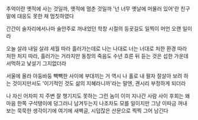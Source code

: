 추억이란 옛적에 사는 것일까, 옛적에 멈춘 것일까
'넌 너무 옛날에 머물러 있어'란 친구 말에
대응도 못한 채 멈칫하였다

​간간이 술자리에서나마
술안주로 꺼내었던 학창 시절의 등굣길도
일찍이 머언 오랜 일이라

​오늘 살랴 내일 살랴
세월 따라 흘러가는데로
나는 나대로 너는 너대로
처한 환경 따라  처한 처지 따라, 흘러가는 거라지만
동창의 죽음도 수년 흐른 뒤 듣는 것은
섭한 가운데 서먹하고 낯설기 그지없더라

​서울에 올라 아둥바둥 빽빽한 사이에 부대끼는 거 역시
나 홀로 내 팔자 잘살아 보려 하는 것이지만서도
'이기적인 것도 삶의 지혜라니까'라는 말엔, 괜시리 부정하게 되더라

​나 자신 어차피 지 주변 잘 챙기지도 못하는 그런 놈이
이미 지나간 사람 사이 후회는
왜 마음 한쪽 구석탱이에 덩그러니 남겨두는지
나조차도 모를 일이지만
그냥 이따금 꺼내 보는 묵묵한 생각이기에
여기에 새벽글, 시덥잖은 산문으로 찍찍 그어 남긴다